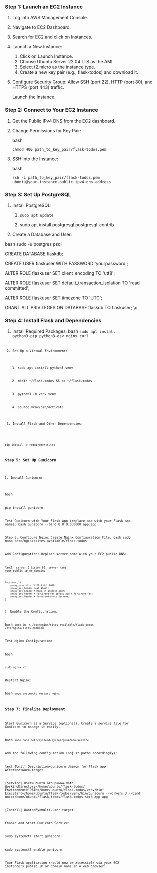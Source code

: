 
### Step 1: Launch an EC2 Instance

1. Log into AWS Management Console.
2. Navigate to EC2 Dashboard:

3. Search for EC2 and click on Instances.

4. Launch a New Instance:

    1. Click on Launch Instance.
    2.  Choose Ubuntu Server 22.04 LTS as the AMI.
    3. Select t2.micro as the instance type.
    4. Create a new key pair (e.g., flask-todos) and download it.

5. Configure Security Group:
    Allow SSH (port 22), HTTP (port 80), and HTTPS (port 443) traffic.

    Launch the Instance.

### Step 2: Connect to Your EC2 Instance

1. Get the Public IPv4 DNS from the EC2 dashboard.

2. Change Permissions for Key Pair:

    bash

    <code>chmod 400 path_to_key_pair/flask-todos.pem</code>

3. SSH into the Instance:

    bash

    <code>ssh -i path_to_key_pair/flask-todos.pem ubuntu@your-instance-public-ipv4-dns-address</code>


### Step 3: Set Up PostgreSQL
1. Install PostgreSQL:
    1. <code>sudo apt update</code>

    2. sudo apt install postgresql postgresql-contrib


2. Create a Database and User:

bash
sudo -u postgres psql

CREATE DATABASE flaskdb;

CREATE USER flaskuser WITH PASSWORD 'yourpassword';

ALTER ROLE flaskuser SET client_encoding TO 'utf8';

ALTER ROLE flaskuser SET default_transaction_isolation TO 'read committed';

ALTER ROLE flaskuser SET timezone TO 'UTC';

GRANT ALL PRIVILEGES ON DATABASE flaskdb TO flaskuser;
\q



### Step 4: Install Flask and Dependencies

1. Install Required Packages:
    bash
    <code>sudo apt install python3-pip python3-dev nginx curl<code>

2. Set Up a Virtual Environment:
    1. sudo apt install python3-venv

    2. mkdir ~/flask-todos && cd ~/flask-todos

    3. python3 -m venv venv

    4. source venv/bin/activate

3. Install Flask and Other Dependencies:

<code>pip install -r requirements.txt</code>

### Step 5: Set Up Gunicorn
1. Install Gunicorn:

bash

pip install gunicorn

Test Gunicorn with Your Flask App (replace app with your Flask app name):
bash
gunicorn --bind 0.0.0.0:8000 app:app


Step 6: Configure Nginx
Create Nginx Configuration File:
bash
sudo nano /etc/nginx/sites-available/flask-todos

Add Configuration:
Replace server_name with your EC2 public DNS:

text
<code>
server {
    listen 80;
    server_name your_public_ip_or_domain;

    location / {
        proxy_pass http://127.0.0.1:8000;
        proxy_set_header Host $host;
        proxy_set_header X-Real-IP $remote_addr;
        proxy_set_header X-Forwarded-For $proxy_add_x_forwarded_for;
        proxy_set_header X-Forwarded-Proto $scheme;
    }
}
</code>
Enable the Configuration:

bash
<code>sudo ln -s /etc/nginx/sites-available/flask-todos /etc/nginx/sites-enabled</code>

Test Nginx Configuration:

bash

<code>sudo nginx -t</code>

Restart Nginx:

bash
<code>sudo systemctl restart nginx</code>

### Step 7: Finalize Deployment
Start Gunicorn as a Service (optional):
Create a service file for Gunicorn to manage it easily.

bash
<code>sudo nano /etc/systemd/system/gunicorn.service</code>

Add the following configuration (adjust paths accordingly):

text
[Unit]
Description=gunicorn daemon for Flask app
After=network.target

[Service]
User=ubuntu
Group=www-data
WorkingDirectory=/home/ubuntu/flask-todos/
Environment="PATH=/home/ubuntu/flask-todos/venv/bin"
ExecStart=/home/ubuntu/flask-todos/venv/bin/gunicorn --workers 3 --bind unix:/home/ubuntu/flask-todos/flask-todos.sock app:app

[Install]
WantedBy=multi-user.target

Enable and Start Gunicorn Service:

sudo systemctl start gunicorn

sudo systemctl enable gunicorn

Your Flask application should now be accessible via your EC2 instance's public IP or domain name in a web browser!